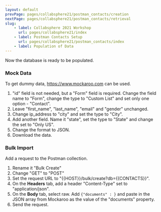 ```yaml
---
layout: default
prevPage: pages/collabsphere21/postman_contacts/creation
nextPage: pages/collabsphere21/postman_contacts/retrieval
slug:
    - label: Collabsphere 2021 Workshop
      url: pages/collabsphere21/index
    - label: Postman Contacts Setup
      url: pages/collabsphere21/postman_contacts/index
    - label: Population of Data
---
```


Now the database is ready to be populated. 

### Mock Data
To get dummy data, <a href="https://www.mockaroo.com" target="_new">https://www.mockaroo.com</a> can be used.

1. "id" field is not needed, but a "Form" field is required. Change the field name to "Form", change the type to "Custom List" and set only one option - "Contact".
2. Leave "first_name", "last_name", "email" and "gender" unchanged.
3. Change ip_address to "city" and set the type to "City".
4. Add another field. Name it "state", set the type to "State" and change the set to "Only US".
5. Change the format to JSON.
6. Download the data.

### Bulk Import
Add a request to the Postman collection.

1. Rename it "Bulk Create"
2. Change "GET" to "POST"
3. Set the request URL to "&#123;&#123;HOST&#125;&#125;/bulk/create?db=&#123;&#123;CONTACTS&#125;&#125;".
4. On the **Headers** tab, add a header "Content-Type" set to "application/json".
5. On the **Body** tab, select raw. Add `{"documents" : }` and paste in the JSON array from Mockaroo as the value of the "documents" property.
6. Send the request.